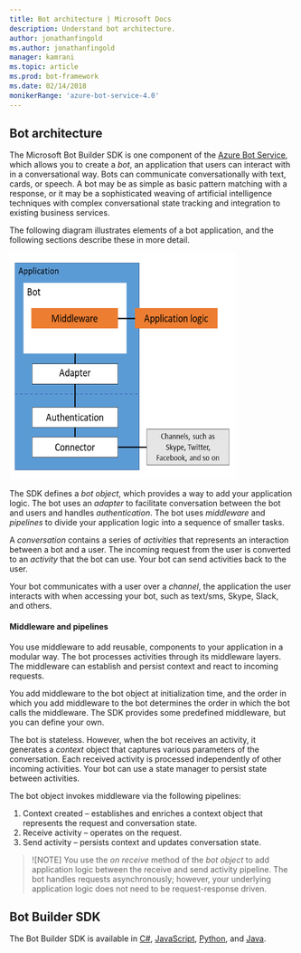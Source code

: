 ```yaml
---
title: Bot architecture | Microsoft Docs
description: Understand bot architecture.
author: jonathanfingold
ms.author: jonathanfingold
manager: kamrani
ms.topic: article
ms.prod: bot-framework
ms.date: 02/14/2018
monikerRange: 'azure-bot-service-4.0'
---
```

## Bot architecture
The Microsoft Bot Builder SDK is one component of the [Azure Bot Service](bot-service-overview.md), which allows you to create a _bot_, an application that users can interact with in a conversational way. Bots can communicate conversationally with text, cards, or speech. A bot may be as simple as basic pattern matching with a response, or it may be a sophisticated weaving of artificial intelligence techniques with complex conversational state tracking and integration to existing business services. 

The following diagram illustrates elements of a bot application, and the following sections describe these in more detail.

<!-- ![Overview of bot architecture](./media/concept-bot-architecture/bot-overview.png) -->

<img src="./media/concept-bot-architecture/bot-overview.png" width="400" height="400">

The SDK defines a _bot object_, which provides a way to add your application logic. The bot uses an _adapter_ to facilitate conversation between the bot and users and handles _authentication_. The bot uses _middleware_ and _pipelines_ to divide your application logic into a sequence of smaller tasks.

A _conversation_ contains a series of _activities_ that represents an interaction between a bot and a user. The incoming request from the user is converted to an _activity_ that the bot can use. Your bot can send activities back to the user.

Your bot communicates with a user over a _channel_, the application the user interacts with when accessing your bot, such as text/sms, Skype, Slack, and others.

#### Middleware and pipelines
You use middleware to add reusable, components to your application in a modular way. The bot processes activities through its middleware layers. The middleware can establish and persist context and react to incoming requests.
 
You add middleware to the bot object at initialization time, and the order in which you add middleware to the bot determines the order in which the bot calls the middleware. The SDK provides some predefined middleware, but you can define your own.

The bot is stateless. However, when the bot receives an activity, it generates a _context_ object that captures various parameters of the conversation. Each received activity is processed independently of other incoming activities. Your bot can use a state manager to persist state between activities.

The bot object invokes middleware via the following pipelines:
1. Context created – establishes and enriches a context object that represents the request and conversation state.
1. Receive activity – operates on the request.
1. Send activity – persists context and updates conversation state.

> ![NOTE] You use the _on receive_ method of the _bot object_ to add application logic between the receive and send activity pipeline. 
The bot handles requests asynchronously; however, your underlying application logic does not need to be request-response driven.

## Bot Builder SDK
The Bot Builder SDK is available in [C#](https://github.com/Microsoft/botbuilder-dotnet), [JavaScript](https://github.com/Microsoft/botbuilder-js), [Python](https://github.com/Microsoft/botbuilder-python), and [Java](https://github.com/Microsoft/botbuilder-java).
